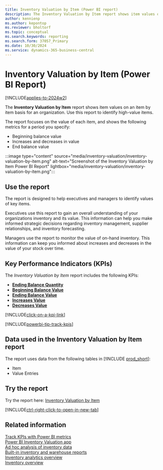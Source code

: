 ```yaml
---
title: Inventory Valuation by Item (Power BI report)
description: The Inventory Valuation by Item report shows item values on an item by item basis.
author: kennienp
ms.author: kepontop
ms.reviewer: bholtorf
ms.topic: conceptual
ms.search.keywords: reporting
ms.search.form: 37057_Primary
ms.date: 10/30/2024
ms.service: dynamics-365-business-central
---
```


# Inventory Valuation by Item (Power BI Report)

[!INCLUDE[applies-to-2024w2](includes/applies-to-2024w2.md)]

The **Inventory Valuation by Item** report shows item values on an item by item basis for an organization. Use this report to identify high-value items.

The report focuses on the value of each item, and shows the following metrics for a period you specify:

- Beginning balance value
- Increases and decreases in value
- End balance value

:::image type="content" source="media/inventory-valuation/inventory-valuation-by-item.png" alt-text="Screenshot of the Inventory Valuation by Item Power BI Report" lightbox="media/inventory-valuation/inventory-valuation-by-item.png":::

## Use the report

The report is designed to help executives and managers to identify values of key items.

Executives use this report to gain an overall understanding of your organizations inventory and its value. This information can help you make informed strategic decisions regarding inventory management, supplier relationships, and inventory forecasting.

Managers use the report to monitor the value of on-hand inventory. This information can keep you informed about increases and decreases in the value of your stock over time.

## Key Performance Indicators (KPIs)

The *Inventory Valuation by Item* report includes the following KPIs:

- [**Ending Balance Quantity**](inventory-valuation-powerbi-kpis.md#ending-balance-qty)
- [**Beginning Balance Value**](inventory-valuation-powerbi-kpis.md#beginning-balance-value)
- [**Ending Balance Value**](inventory-valuation-powerbi-kpis.md#ending-balance-value)
- [**Increases Value**](inventory-valuation-powerbi-kpis.md#increases-value)
- [**Decreases Value**](inventory-valuation-powerbi-kpis.md#decreases-value)

[!INCLUDE[click-on-a-kpi-link](includes/click-on-a-kpi-link.md)] 

[!INCLUDE[powerbi-tip-track-kpis](includes/powerbi-tip-track-kpis.md)]


## Data used in the Inventory Valuation by Item report

The report uses data from the following tables in [!INCLUDE [prod_short](includes/prod_short.md)]:

- Item
- Value Entries

## Try the report

Try the report here: [Inventory Valuation by Item](https://businesscentral.dynamics.com?page=37057)

[!INCLUDE[ctrl-right-click-to-open-in-new-tab](includes/ctrl-right-click-to-open-in-new-tab.md)]

## Related information

[Track KPIs with Power BI metrics](track-kpis-with-power-bi-metrics.md)  
[Power BI Inventory Valuation app](inventory-valuation-powerbi-app.md)  
[Ad hoc analysis of inventory data](ad-hoc-analysis-inventory.md)  
[Built-in inventory and warehouse reports](inventory-WMS-reports.md)  
[Inventory analytics overview](inventory-analytics-overview.md)  
[Inventory overview](inventory-manage-inventory.md)  
